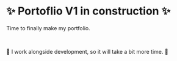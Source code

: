 #  :sparkles: Portoflio V1 in construction :sparkles:


Time to finally make my portfolio.

<br>

:triumph: I work alongside development, so it will take a bit more time. :triumph:
